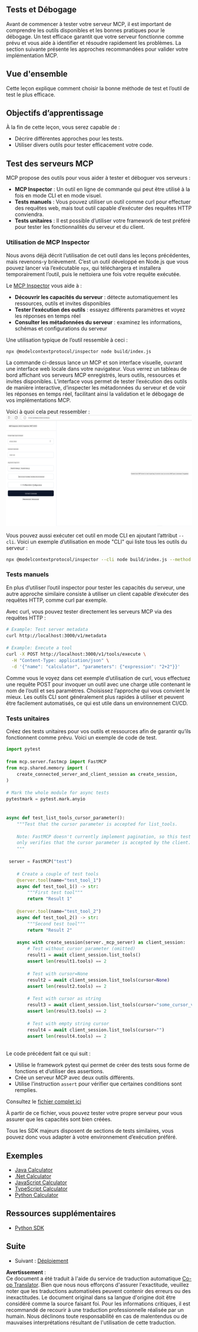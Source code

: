 <!--
CO_OP_TRANSLATOR_METADATA:
{
  "original_hash": "e25bc265a51244a7a2d93b3761543a1f",
  "translation_date": "2025-06-12T22:23:14+00:00",
  "source_file": "03-GettingStarted/08-testing/README.md",
  "language_code": "fr"
}
-->
## Tests et Débogage

Avant de commencer à tester votre serveur MCP, il est important de comprendre les outils disponibles et les bonnes pratiques pour le débogage. Un test efficace garantit que votre serveur fonctionne comme prévu et vous aide à identifier et résoudre rapidement les problèmes. La section suivante présente les approches recommandées pour valider votre implémentation MCP.

## Vue d'ensemble

Cette leçon explique comment choisir la bonne méthode de test et l’outil de test le plus efficace.

## Objectifs d’apprentissage

À la fin de cette leçon, vous serez capable de :

- Décrire différentes approches pour les tests.
- Utiliser divers outils pour tester efficacement votre code.

## Test des serveurs MCP

MCP propose des outils pour vous aider à tester et déboguer vos serveurs :

- **MCP Inspector** : Un outil en ligne de commande qui peut être utilisé à la fois en mode CLI et en mode visuel.
- **Tests manuels** : Vous pouvez utiliser un outil comme curl pour effectuer des requêtes web, mais tout outil capable d’exécuter des requêtes HTTP conviendra.
- **Tests unitaires** : Il est possible d’utiliser votre framework de test préféré pour tester les fonctionnalités du serveur et du client.

### Utilisation de MCP Inspector

Nous avons déjà décrit l’utilisation de cet outil dans les leçons précédentes, mais revenons-y brièvement. C’est un outil développé en Node.js que vous pouvez lancer via l’exécutable `npx`, qui téléchargera et installera temporairement l’outil, puis le nettoiera une fois votre requête exécutée.

Le [MCP Inspector](https://github.com/modelcontextprotocol/inspector) vous aide à :

- **Découvrir les capacités du serveur** : détecte automatiquement les ressources, outils et invites disponibles
- **Tester l’exécution des outils** : essayez différents paramètres et voyez les réponses en temps réel
- **Consulter les métadonnées du serveur** : examinez les informations, schémas et configurations du serveur

Une utilisation typique de l’outil ressemble à ceci :

```bash
npx @modelcontextprotocol/inspector node build/index.js
```

La commande ci-dessus lance un MCP et son interface visuelle, ouvrant une interface web locale dans votre navigateur. Vous verrez un tableau de bord affichant vos serveurs MCP enregistrés, leurs outils, ressources et invites disponibles. L’interface vous permet de tester l’exécution des outils de manière interactive, d’inspecter les métadonnées du serveur et de voir les réponses en temps réel, facilitant ainsi la validation et le débogage de vos implémentations MCP.

Voici à quoi cela peut ressembler : ![Inspector](../../../../translated_images/connect.141db0b2bd05f096fb1dd91273771fd8b2469d6507656c3b0c9df4b3c5473929.fr.png)

Vous pouvez aussi exécuter cet outil en mode CLI en ajoutant l’attribut `--cli`. Voici un exemple d’utilisation en mode "CLI" qui liste tous les outils du serveur :

```sh
npx @modelcontextprotocol/inspector --cli node build/index.js --method tools/list
```

### Tests manuels

En plus d’utiliser l’outil inspector pour tester les capacités du serveur, une autre approche similaire consiste à utiliser un client capable d’exécuter des requêtes HTTP, comme curl par exemple.

Avec curl, vous pouvez tester directement les serveurs MCP via des requêtes HTTP :

```bash
# Example: Test server metadata
curl http://localhost:3000/v1/metadata

# Example: Execute a tool
curl -X POST http://localhost:3000/v1/tools/execute \
  -H "Content-Type: application/json" \
  -d '{"name": "calculator", "parameters": {"expression": "2+2"}}'
```

Comme vous le voyez dans cet exemple d’utilisation de curl, vous effectuez une requête POST pour invoquer un outil avec une charge utile contenant le nom de l’outil et ses paramètres. Choisissez l’approche qui vous convient le mieux. Les outils CLI sont généralement plus rapides à utiliser et peuvent être facilement automatisés, ce qui est utile dans un environnement CI/CD.

### Tests unitaires

Créez des tests unitaires pour vos outils et ressources afin de garantir qu’ils fonctionnent comme prévu. Voici un exemple de code de test.

```python
import pytest

from mcp.server.fastmcp import FastMCP
from mcp.shared.memory import (
    create_connected_server_and_client_session as create_session,
)

# Mark the whole module for async tests
pytestmark = pytest.mark.anyio


async def test_list_tools_cursor_parameter():
    """Test that the cursor parameter is accepted for list_tools.

    Note: FastMCP doesn't currently implement pagination, so this test
    only verifies that the cursor parameter is accepted by the client.
    """

 server = FastMCP("test")

    # Create a couple of test tools
    @server.tool(name="test_tool_1")
    async def test_tool_1() -> str:
        """First test tool"""
        return "Result 1"

    @server.tool(name="test_tool_2")
    async def test_tool_2() -> str:
        """Second test tool"""
        return "Result 2"

    async with create_session(server._mcp_server) as client_session:
        # Test without cursor parameter (omitted)
        result1 = await client_session.list_tools()
        assert len(result1.tools) == 2

        # Test with cursor=None
        result2 = await client_session.list_tools(cursor=None)
        assert len(result2.tools) == 2

        # Test with cursor as string
        result3 = await client_session.list_tools(cursor="some_cursor_value")
        assert len(result3.tools) == 2

        # Test with empty string cursor
        result4 = await client_session.list_tools(cursor="")
        assert len(result4.tools) == 2
    
```

Le code précédent fait ce qui suit :

- Utilise le framework pytest qui permet de créer des tests sous forme de fonctions et d’utiliser des assertions.
- Crée un serveur MCP avec deux outils différents.
- Utilise l’instruction `assert` pour vérifier que certaines conditions sont remplies.

Consultez le [fichier complet ici](https://github.com/modelcontextprotocol/python-sdk/blob/main/tests/client/test_list_methods_cursor.py)

À partir de ce fichier, vous pouvez tester votre propre serveur pour vous assurer que les capacités sont bien créées.

Tous les SDK majeurs disposent de sections de tests similaires, vous pouvez donc vous adapter à votre environnement d’exécution préféré.

## Exemples

- [Java Calculator](../samples/java/calculator/README.md)
- [.Net Calculator](../../../../03-GettingStarted/samples/csharp)
- [JavaScript Calculator](../samples/javascript/README.md)
- [TypeScript Calculator](../samples/typescript/README.md)
- [Python Calculator](../../../../03-GettingStarted/samples/python)

## Ressources supplémentaires

- [Python SDK](https://github.com/modelcontextprotocol/python-sdk)

## Suite

- Suivant : [Déploiement](/03-GettingStarted/09-deployment/README.md)

**Avertissement** :  
Ce document a été traduit à l'aide du service de traduction automatique [Co-op Translator](https://github.com/Azure/co-op-translator). Bien que nous nous efforçons d'assurer l'exactitude, veuillez noter que les traductions automatisées peuvent contenir des erreurs ou des inexactitudes. Le document original dans sa langue d'origine doit être considéré comme la source faisant foi. Pour les informations critiques, il est recommandé de recourir à une traduction professionnelle réalisée par un humain. Nous déclinons toute responsabilité en cas de malentendus ou de mauvaises interprétations résultant de l'utilisation de cette traduction.